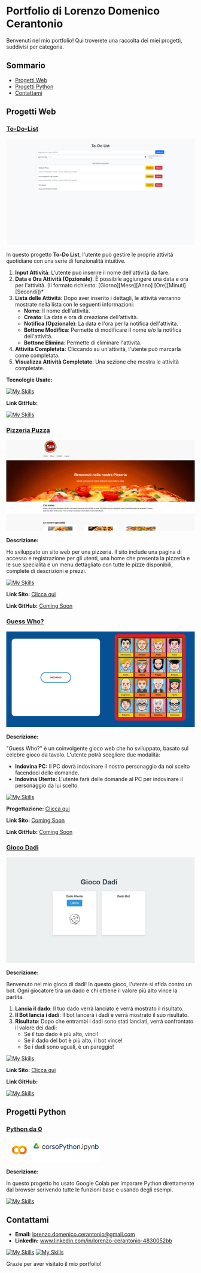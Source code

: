 # Portfolio di Lorenzo Domenico Cerantonio

Benvenuti nel mio portfolio! Qui troverete una raccolta dei miei progetti, suddivisi per categoria. <!-- Ogni progetto include una breve descrizione e un link al repository GitHub. -->

## Sommario

- [Progetti Web](#progetti-web)
- [Progetti Python](#progetti-python)
- [Contattami](#contattami)

## Progetti Web

### [To-Do-List]()
![Screenshot del Progetto](/Img//exemple.png)

In questo progetto **To-Do List**, l'utente può gestire le proprie attività quotidiane con una serie di funzionalità intuitive.

1. **Input Attività**: L'utente può inserire il nome dell'attività da fare.
2. **Data e Ora Attività (Opzionale)**: È possibile aggiungere una data e ora per l'attività.
   (Il formato richiesto: [Giorno][Mese][Anno] [Ore][Minuti][Secondi])*
4. **Lista delle Attività**: Dopo aver inserito i dettagli, le attività verranno mostrate nella lista con le seguenti informazioni:
   - **Nome**: Il nome dell'attività.
   - **Creato**: La data e ora di creazione dell'attività.
   - **Notifica (Opzionale)**: La data e l'ora per la notifica dell'attività.
   - **Bottone Modifica**: Permette di modificare il nome e/o la notifica dell'attività.
   - **Bottone Elimina**: Permette di eliminare l'attività.
5. **Attività Completata**: Cliccando su un'attività, l'utente può marcarla come completata.
6. **Visualizza Attività Completate**: Una sezione che mostra le attività completate.

**Tecnologie Usate:**

[![My Skills](https://skillicons.dev/icons?i=js,css,react,bootstrap,git)]()

**Link GitHub:** 

[![My Skills](https://skillicons.dev/icons?i=github)](https://github.com/Lorix04/To-Do-List)


### [Pizzeria Puzza](http://www.lorenzocerantonio5bi.altervista.org/Guzzetta/login.html)
![Screenshot del Progetto 2](/Img/yr5herhrjhdsert.PNG)

**Descrizione:**

Ho sviluppato un sito web per una pizzeria. Il sito include una pagina di accesso e registrazione per gli utenti, una home che presenta la pizzeria e le sue specialità e un menu dettagliato con tutte le pizze disponibili, complete di descrizioni e prezzi.

[![My Skills](https://skillicons.dev/icons?i=js,html,css,jquery,php,mysql)]()


**Link Sito:** [Clicca qui](http://www.lorenzocerantonio5bi.altervista.org/Guzzetta/login.html)
<!--
**Source GitHub**:

[![My Skills](https://skillicons.dev/icons?i=github)]()
-->

**Link GitHub:** [Coming Soon]()

### [Guess Who?](http://www.lorenzocerantonio5bi.altervista.org/IndovinaChi/prova.html)
![Screenshot del Progetto 1](/Img/grgwewgewg.PNG)

**Descrizione:**

"Guess Who?" è un coinvolgente gioco web che ho sviluppato, basato sul celebre gioco da tavolo.
L'utente potrà scegliere due modalità:
- **Indovina PC:** Il PC dovrà indovinare il nostro personaggio  da noi scelto facendoci delle domande.
- **Indovina Utente:** L'utente farà delle domande al PC per indovinare il personaggio da lui scelto.

[![My Skills](https://skillicons.dev/icons?i=js,html,css)]()

**Progettazione:** [Clicca qui](https://neat-duke-19a.notion.site/Progetto-Indovina-Chi-d4bd52aa234f4671a55fc83f3064da6d)

**Link Sito:** [Coming Soon]()

**Link GitHub:** [Coming Soon]()

### [Gioco Dadi](https://github.com/Lorix04/GiocoDadi)
![Screenshot del Progetto 1](/Img/dadi.PNG)

**Descrizione:**

Benvenuto nel mio gioco di dadi! In questo gioco, l'utente si sfida contro un bot. 
Ogni giocatore tira un dado e chi ottiene il valore più alto vince la partita.

1. **Lancia il dado**: Il tuo dado verrà lanciato e verrà mostrato il risultato.
2. **Il Bot lancia i dadi**: Il bot lancerà i dadi e verrà mostrato il suo risultato.
3. **Risultato**: Dopo che entrambi i dadi sono stati lanciati, verrà confrontato il valore dei dadi:
   - Se il tuo dado è più alto, vinci!
   - Se il dado del bot è più alto, il bot vince!
   - Se i dadi sono uguali, è un pareggio!


[![My Skills](https://skillicons.dev/icons?i=js,html,css)]()


**Link Sito:** [Clicca qui](http://www.lorenzocerantonio5bi.altervista.org/dadi/index.html)

**Link GitHub:** 

[![My Skills](https://skillicons.dev/icons?i=github)](https://github.com/Lorix04/GiocoDadi)

## Progetti Python

### [Python da 0](https://colab.research.google.com/drive/1YusyKj-pGpYsNQGc88sLvBo3hFjnGrLO?usp=sharing)
![Screenshot del Progetto 3](Img/gwrrgwweg.PNG)

**Descrizione:**

In questo progetto ho usato Google Colab per imparare Python direttamente dal browser scrivendo tutte le funzioni base e usando degli esempi.

[![My Skills](https://skillicons.dev/icons?i=py)]()

## Contattami

- **Email:** lorenzo.domenico.cerantonio@gmail.com
- **LinkedIn:** www.linkedin.com/in/lorenzo-cerantonio-4830052bb
  
[![My Skills](https://skillicons.dev/icons?i=linkedin)](https://www.linkedin.com/in/lorenzo-cerantonio-4830052bb/)   [![My Skills](https://skillicons.dev/icons?i=gmail)](https://mail.google.com/mail/?view=cm&fs=1&to=lorenzo.domenico.cerantonio@gmail.com&su=SUBJECT&body=BODY&bcc=lorenzo.domenico.cerantonio@gmail.com)

Grazie per aver visitato il mio portfolio!

